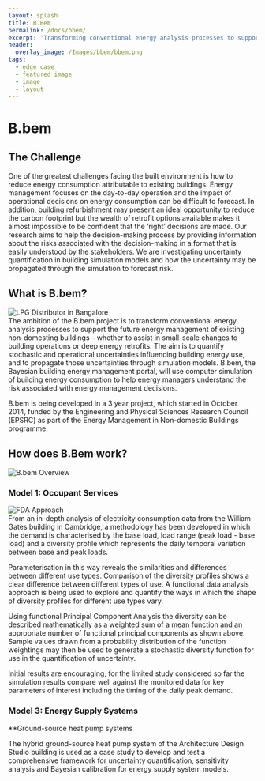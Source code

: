 ```yaml
---
layout: splash
title: B.Bem
permalink: /docs/bbem/
excerpt: 'Transforming conventional energy analysis processes to support the future energy management of existing non-domesting buildings'
header:
  overlay_image: /Images/bbem/bbem.png
tags:
  - edge case
  - featured image
  - image
  - layout
---
```


<div id="stickyarticle">
<h1 class="category">B.bem</h1>
<h2 class="title">The Challenge</h2>
<div id="wrapper">
  <div id="stickybody">One of the greatest challenges facing the built environment is how to reduce energy consumption attributable to existing buildings. Energy management focuses on the day-to-day operation and the impact of operational decisions on energy consumption can be difficult to forecast. In addition, building refurbishment may present an ideal opportunity to reduce the carbon footprint but the wealth of retrofit options available makes it almost impossible to be confident that the ‘right’ decisions are made. Our research aims to help the decision-making process by providing information about the risks associated with the decision-making in a format that is easily understood by the stakeholders. We are investigating uncertainty quantification in building simulation models and how the uncertainty may be propagated through the simulation to forecast risk.</div>

<h2 class="title">What is B.bem?</h2>
<div id="wrapper">
  <div id="sticky">
    <img id="sticky"
         src="/home/Images/eplan/LPG_Distributor.jpg"
         alt="LPG Distributor in Bangalore"
         caption="Photo credit: A Neto-Bradley">
  </div>
  <div id="stickybody">The ambition of the B.bem project is to transform conventional energy analysis processes to support the future energy management of existing non-domesting buildings – whether to assist in small-scale changes to building operations or deep energy retrofits. The aim is to quantify stochastic and operational uncertainties influencing building energy use, and to propagate those uncertainties through simulation models.  B.bem, the Bayesian building energy management portal, will use computer simulation of building energy consumption to help energy managers understand the risk associated with energy management decisions.

B.bem is being developed in a 3 year project, which started in October 2014, funded by the Engineering and Physical Sciences Research Council (EPSRC) as part of the Energy Management in Non-domestic Buildings programme.</div>
</div>

<h2 class="title">How does B.Bem work?</h2>
<div id="wrapper">
    <div id="stickybody">
    <img id="stickybody"
         src="/home/Images/bbem/bbem_content_image.png"
         alt="B.bem Overview"
         caption="Photo credit: EECi">
  </div>
<h3 class="title">Model 1: Occupant Services</h3>
<div id="wrapper">
  <div id="sticky">
    <img id="sticky"
         src="/home/Images/bbem/fda_approach.png"
         alt="FDA Approach"
         caption="Photo credit: EECi">
  </div>
  <div id="stickybody">From an in-depth analysis of electricity consumption data from the William Gates building in Cambridge, a methodology has been developed in which the demand is characterised by the base load, load range (peak load - base load) and a diversity profile which represents the daily temporal variation between base and peak loads.  

Parameterisation in this way reveals the similarities and differences between different use types.  Comparison of the diversity profiles shows a clear difference between different types of use.  A functional data analysis approach is being used to explore and quantify the ways in which the shape of diversity profiles for different use types vary. 

Using functional Principal Component Analysis the diversity can be described mathematically as a weighted sum of a mean function and an appropriate number of functional principal components as shown above.  Sample values drawn from a probability distribution of the function weightings may then be used to generate a stochastic diversity function for use in the quantification of uncertainty.  

Initial results are encouraging; for the limited study considered so far the simulation results compare well against the monitored data for key parameters of interest including the timing of the daily peak demand.  </div>
</div>
</div>

### Model 3: Energy Supply Systems
**Ground-source heat pump systems

The hybrid ground-source heat pump system of the Architecture Design Studio building is used as a case study to develop and test a comprehensive framework for uncertainty quantification, sensitivity analysis and Bayesian calibration for energy supply system models. 
